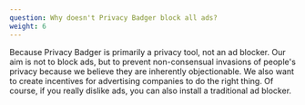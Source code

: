 ```yaml
---
question: Why doesn't Privacy Badger block all ads?
weight: 6
---
```


Because Privacy Badger is primarily a privacy tool, not an ad blocker. Our aim is not to block ads, but to prevent non-consensual invasions of people's privacy because we believe they are inherently objectionable. We also want to create incentives for advertising companies to do the right thing. Of course, if you really dislike ads, you can also install a traditional ad blocker.
